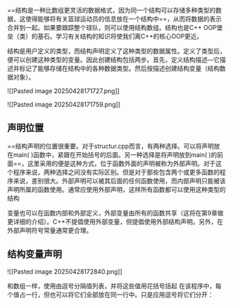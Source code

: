 ==结构是一种比数组更灵活的数据格式，因为同一个结构可以存储多种类型的数据，这使得能够将有关篮球运动员的信息放在一个结构中==，从而将数据的表示合并到一起。如果要跟踪整个球队，则可以使用结构数组。结构也是C++ OOP堡垒（类）的基石。学习有关结构的知识将使我们离C++的核心OOP更近。

结构是用户定义的类型，而结构声明定义了这种类型的数据属性。定义了类型后，便可以创建这种类型的变量。因此创建结构包括两步。首先，定义结构描述—它描述并标记了能够存储在结构中的各种数据类型。然后按描述创建结构变量（结构数据对象）。

![[Pasted image 20250428171727.png]]

![[Pasted image 20250428171759.png]]

## 声明位置

==结构声明的位置很重要。对于structur.cpp而言，有两种选择。可以将声明放在main( )函数中，紧跟在开始括号的后面。另一种选择是将声明放到main( )的前面==，这里采用的便是这种方式，位于函数外面的声明被称为外部声明。对于这个程序来说，两种选择之间没有实际区别。但是对于那些包含两个或更多函数的程序来说，差别很大。外部声明可以被其后面的任何函数使用，而内部声明只能被该声明所属的函数使用。通常应使用外部声明，这样所有函数都可以使用这种类型的结构

变量也可以在函数内部和外部定义，外部变量由所有的函数共享（这将在第9章做更详细的介绍）。C++不提倡使用外部变量，但提倡使用外部结构声明。另外，在外部声明符号常量通常更合理。

## 结构变量声明

![[Pasted image 20250428172840.png]]

和数组一样，使用由逗号分隔值列表，并将这些值用花括号括起
在该程序中，每个值占一行，但也可以将它们全部放在同一行中。只是应用逗号将它们分开：

